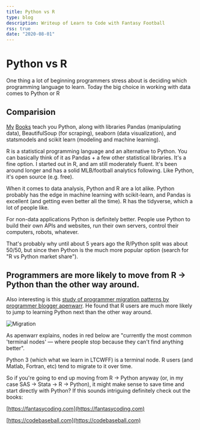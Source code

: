```yaml
---
title: Python vs R
type: blog
description: Writeup of Learn to Code with Fantasy Football
rss: true
date: "2020-08-01"
---
```


# Python vs R

One thing a lot of beginning programmers stress about is deciding which
programming language to learn.  Today the big choice in working with data comes
to Python or R

## Comparision
[My](https://fantasycoding.com) [Books](https://codebaseball.com) teach you
Python, along with libraries Pandas (manipulating data), BeautifulSoup (for
scraping), seaborn (data visualization), and statsmodels and scikit learn
(modeling and machine learning).

R is a statistical programming language and an alternative to Python. You can
basically think of it as Pandas + a few other statistical libraries. It's a
fine option. I started out in R, and am still moderately fluent. It's been
around longer and has a solid MLB/football analytics following. Like Python,
it's open source (e.g. free).

When it comes to data analysis, Python and R are a lot alike. Python probably
has the edge in machine learning with scikit-learn, and Pandas is excellent
(and getting even better all the time). R has the tidyverse, which a lot of
people like.

For non-data applications Python is definitely better. People use Python to
build their own APIs and websites, run their own servers, control their
computers, robots, whatever.

That's probably why until about 5 years ago the R/Python split was about 50/50,
but since then Python is the much more popular option (search for "R vs Python
market share").

## Programmers are more likely to move from R -> Python than the other way around.

Also interesting is this [study of programmer migration patterns by programmer
blogger apenwarr](https://apenwarr.ca/log/20190318). He found that R users are much more likely to jump to
learning Python next than the other way around.

![Migration](/images/migration.jpg)

As apenwarr explains, nodes in red below are "currently the most common
'terminal nodes' — where people stop because they can't find anything better".

Python 3 (which what we learn in LTCWFF) is a terminal node. R users (and
Matlab, Fortran, etc) tend to migrate to it over time.

So if you're going to end up moving from R -> Python anyway (or, in my case SAS
-> Stata -> R -> Python), it might make sense to save time and start directly
with Python?  If this sounds intriguing definitely check out the books:

[https://fantasycoding.com](https://fantasycoding.com)

[https://codebaseball.com](https://codebaseball.com)
